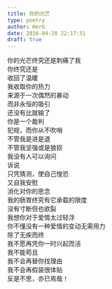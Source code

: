 ```yaml
---  
title: 你的光芒  
type: poetry  
author: Herb  
date: 2016-04-28 22:17:51  
draft: true
---  
```

你的光芒终究还是刺痛了我  
你终究还是  
收回了温暖  
我收取你的热力  
来源于一次偶然的暴动  
而非永恒的吸引    
还没有比就输了  
你是一个裁判  
犯规，而你从不吹哨  
不管我是进是退  
不管我坚强或是狼狈    
我没有人可以询问  
诉说  
只凭猜测，使自己惶恐  
又自我安慰  
消化对你的思念  
我的肠胃终究有它承载的限度  
没有寸断但也欲裂    
我想你对于爱情太过轻浮  
你不懂没有一种爱情的变动无需用力  
除了无疾而终    
我不愿再凭你一时兴起而活  
我不能苟且  
我不会再替你找理由  
我不会再假装很体贴  
反是不思，亦已焉哉！